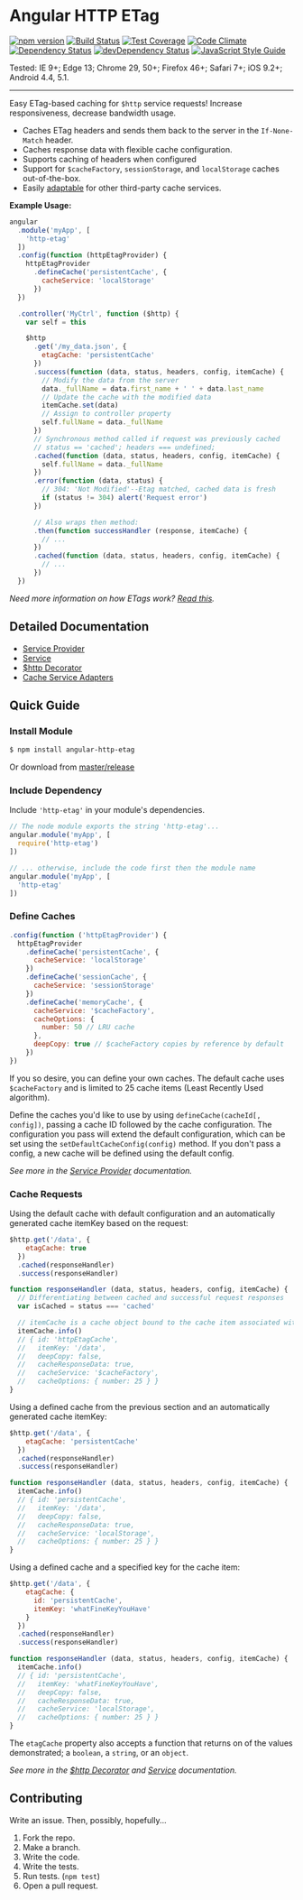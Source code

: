 # Angular HTTP ETag

[![npm version](https://badge.fury.io/js/angular-http-etag.svg)](http://badge.fury.io/js/angular-http-etag)
[![Build Status](https://travis-ci.org/shaungrady/angular-http-etag.svg?branch=master)](https://travis-ci.org/shaungrady/angular-http-etag)
[![Test Coverage](https://codeclimate.com/github/shaungrady/angular-http-etag/badges/coverage.svg)](https://codeclimate.com/github/shaungrady/angular-http-etag/coverage)
[![Code Climate](https://codeclimate.com/github/shaungrady/angular-http-etag/badges/gpa.svg)](https://codeclimate.com/github/shaungrady/angular-http-etag)
[![Dependency Status](https://david-dm.org/shaungrady/angular-http-etag.svg)](https://david-dm.org/shaungrady/angular-http-etag)
[![devDependency Status](https://david-dm.org/shaungrady/angular-http-etag/dev-status.svg)](https://david-dm.org/shaungrady/angular-http-etag#info=devDependencies)
[![JavaScript Style Guide](https://img.shields.io/badge/code%20style-standard-brightgreen.svg)](http://standardjs.com/)

Tested: IE 9+; Edge 13; Chrome 29, 50+; Firefox 46+; Safari 7+; iOS 9.2+; Android 4.4, 5.1.

---

Easy ETag-based caching for `$http` service requests! Increase responsiveness, decrease bandwidth usage.

* Caches ETag headers and sends them back to the server in the `If-None-Match` header.
* Caches response data with flexible cache configuration.
* Supports caching of headers when configured
* Support for `$cacheFactory`, `sessionStorage`, and `localStorage` caches out-of-the-box.
* Easily [adaptable][Cache Service Adapters] for other third-party cache services.

**Example Usage:**

``` javascript
angular
  .module('myApp', [
    'http-etag'
  ])
  .config(function (httpEtagProvider) {
    httpEtagProvider
      .defineCache('persistentCache', {
        cacheService: 'localStorage'
      })
  })

  .controller('MyCtrl', function ($http) {
    var self = this

    $http
      .get('/my_data.json', {
        etagCache: 'persistentCache'
      })
      .success(function (data, status, headers, config, itemCache) {
        // Modify the data from the server
        data._fullName = data.first_name + ' ' + data.last_name
        // Update the cache with the modified data
        itemCache.set(data)
        // Assign to controller property
        self.fullName = data._fullName
      })
      // Synchronous method called if request was previously cached
      // status == 'cached'; headers === undefined;
      .cached(function (data, status, headers, config, itemCache) {
        self.fullName = data._fullName
      })
      .error(function (data, status) {
        // 304: 'Not Modified'--Etag matched, cached data is fresh
        if (status != 304) alert('Request error')
      })

      // Also wraps then method:
      .then(function successHandler (response, itemCache) {
        // ...
      })
      .cached(function (data, status, headers, config, itemCache) {
        // ...
      })
  })
```

_Need more information on how ETags work? [Read this](http://bitworking.org/news/ETags__This_stuff_matters)._

## Detailed Documentation

- [Service Provider]
- [Service]
- [$http Decorator]
- [Cache Service Adapters]

[Service Provider]: https://github.com/shaungrady/angular-http-etag/blob/master/docs/service_provider.md
[Service]: https://github.com/shaungrady/angular-http-etag/blob/master/docs/service.md
[$http Decorator]: https://github.com/shaungrady/angular-http-etag/blob/master/docs/http_decorator.md
[Cache Service Adapters]: https://github.com/shaungrady/angular-http-etag/blob/master/docs/cache_service_adapters.md

## Quick Guide

### Install Module

``` bash
$ npm install angular-http-etag
```

Or download from [master/release](https://github.com/shaungrady/angular-http-etag/tree/master/release)

### Include Dependency

Include `'http-etag'` in your module's dependencies.

``` javascript
// The node module exports the string 'http-etag'...
angular.module('myApp', [
  require('http-etag')
])
```

``` javascript
// ... otherwise, include the code first then the module name
angular.module('myApp', [
  'http-etag'
])
```

### Define Caches

``` javascript
.config(function ('httpEtagProvider') {
  httpEtagProvider
    .defineCache('persistentCache', {
      cacheService: 'localStorage'
    })
    .defineCache('sessionCache', {
      cacheService: 'sessionStorage'
    })
    .defineCache('memoryCache', {
      cacheService: '$cacheFactory',
      cacheOptions: {
        number: 50 // LRU cache
      },
      deepCopy: true // $cacheFactory copies by reference by default
    })
})
```

If you so desire, you can define your own caches. The default cache uses `$cacheFactory`
and is limited to 25 cache items (Least Recently Used algorithm).

Define the caches you'd like to use by using `defineCache(cacheId[, config])`, passing a cache ID
followed by the cache configuration. The configuration you pass will extend the
default configuration, which can be set using the `setDefaultCacheConfig(config)`
method. If you don't pass a config, a new cache will be defined using the default config.

 _See more in the [Service Provider] documentation._

### Cache Requests

Using the default cache with default configuration and an automatically generated cache itemKey based on the request:

``` javascript
$http.get('/data', {
    etagCache: true
  })
  .cached(responseHandler)
  .success(responseHandler)

function responseHandler (data, status, headers, config, itemCache) {
  // Differentiating between cached and successful request responses
  var isCached = status === 'cached'

  // itemCache is a cache object bound to the cache item associated with this request.
  itemCache.info()
  // { id: 'httpEtagCache',
  //   itemKey: '/data',
  //   deepCopy: false,
  //   cacheResponseData: true,
  //   cacheService: '$cacheFactory',
  //   cacheOptions: { number: 25 } }
}
```

Using a defined cache from the previous section and an automatically generated cache itemKey:

``` javascript
$http.get('/data', {
    etagCache: 'persistentCache'
  })
  .cached(responseHandler)
  .success(responseHandler)

function responseHandler (data, status, headers, config, itemCache) {
  itemCache.info()
  // { id: 'persistentCache',
  //   itemKey: '/data',
  //   deepCopy: false,
  //   cacheResponseData: true,
  //   cacheService: 'localStorage',
  //   cacheOptions: { number: 25 } }
}
```
Using a defined cache and a specified key for the cache item:

``` javascript
$http.get('/data', {
    etagCache: {
      id: 'persistentCache',
      itemKey: 'whatFineKeyYouHave'
    }
  })
  .cached(responseHandler)
  .success(responseHandler)

function responseHandler (data, status, headers, config, itemCache) {
  itemCache.info()
  // { id: 'persistentCache',
  //   itemKey: 'whatFineKeyYouHave',
  //   deepCopy: false,
  //   cacheResponseData: true,
  //   cacheService: 'localStorage',
  //   cacheOptions: { number: 25 } }
}
```

The `etagCache` property also accepts a function that returns on of the values
demonstrated; a `boolean`, a `string`, or an `object`.

 _See more in the [$http Decorator] and [Service] documentation._

## Contributing

Write an issue. Then, possibly, hopefully...

1. Fork the repo.
2. Make a branch.
3. Write the code.
3. Write the tests.
3. Run tests. (`npm test`)
3. Open a pull request.
